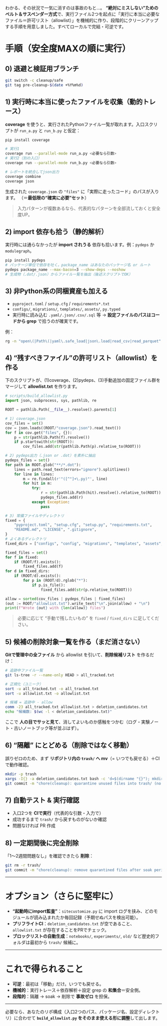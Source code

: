 わかる、その状況で一気に消すのは事故のもと…。
**“絶対にミスしない”ためのベルト＆サスペンダー方式**で、実行ファイル2つを起点に「実行に本当に必要なファイル＝許可リスト（allowlist）」を機械的に作り、段階的にクリーンアップする手順を用意しました。すべてローカルで完結・可逆です。

# 手順（安全度MAXの順に実行）

## 0) 退避と検証用ブランチ

```bash
git switch -c cleanup/safe
git tag pre-cleanup-$(date +%Y%m%d)
```

## 1) 実行時に本当に使ったファイルを収集（動的トレース）

**coverage** を使うと、実行されたPythonファイル一覧が取れます。入口スクリプトが `run_a.py` と `run_b.py` と仮定：

```bash
pip install coverage

# 実行1
coverage run --parallel-mode run_a.py <必要なら引数>
# 実行2（別の入口）
coverage run --parallel-mode run_b.py <必要なら引数>

# レポートを統合してjson出力
coverage combine
coverage json
```

生成された `coverage.json` の `"files"` に「実際に走ったコード」のパスが入ります。
（＝**最低限の“確実に必要”セット**）

> 入力パターンが複数あるなら、代表的なパターンを全部流しておくと安全度UP。

## 2) import 依存も拾う（静的解析）

実行時には通らなかったが **import されうる** 依存も拾います。例：`pydeps` か `modulegraph`。

```bash
pip install pydeps
# パッケージ単位で依存を吐く。package_name はあなたのパッケージ名 or ルート
pydeps package_name --max-bacon=3 --show-deps --noshow
# 生成物（.dot/.json）からファイル一覧を抽出（後述スクリプトでOK）
```

## 3) 非Python系の同梱資産も加える

* `pyproject.toml` / `setup.cfg` / `requirements*.txt`
* `configs/`, `migrations/`, `templates/`, `assets/`, `py.typed`
* 実行時に読み込む `.yaml/.json/.csv/.sql` 等
  → **設定ファイルのパスはコードから grep** で拾うのが確実です。

例：

```bash
rg -n "open\(|Path\(|yaml\.safe_load|json\.load|read_csv|read_parquet" -g '!venv' -g '!**/__pycache__' -S .
```

## 4) “残すべきファイル”の許可リスト（allowlist）を作る

下のスクリプトが、(1)coverage、(2)pydeps、(3)手動追加の固定ファイル群をマージして **allowlist.txt** を作ります。

```python
# scripts/build_allowlist.py
import json, subprocess, sys, pathlib, re

ROOT = pathlib.Path(__file__).resolve().parents[1]

# 1) coverage.json
cov_files = set()
cov = json.loads((ROOT/"coverage.json").read_text())
for f in cov.get("files", {}):
    p = str(pathlib.Path(f).resolve())
    if p.startswith(str(ROOT)):
        cov_files.add(str(pathlib.Path(p).relative_to(ROOT)))

# 2) pydeps出力（.json or .dot）を素朴に抽出
pydeps_files = set()
for path in ROOT.glob("**/*.dot"):
    lines = path.read_text(errors="ignore").splitlines()
    for line in lines:
        m = re.findall(r'"([^"]+\.py)"', line)
        for hit in m:
            try:
                r = str(pathlib.Path(hit).resolve().relative_to(ROOT))
                pydeps_files.add(r)
            except Exception:
                pass

# 3) 常備ファイルやディレクトリ
fixed = {
    "pyproject.toml", "setup.cfg", "setup.py", "requirements.txt",
    "README.md", "LICENSE", ".gitignore",
}
# よくあるディレクトリ
fixed_dirs = ["configs", "config", "migrations", "templates", "assets", "scripts"]

fixed_files = set()
for f in fixed:
    if (ROOT/f).exists():
        fixed_files.add(f)
for d in fixed_dirs:
    if (ROOT/d).exists():
        for p in (ROOT/d).rglob("*"):
            if p.is_file():
                fixed_files.add(str(p.relative_to(ROOT)))

allow = sorted(cov_files | pydeps_files | fixed_files)
(out := ROOT/"allowlist.txt").write_text("\n".join(allow) + "\n")
print(f"Wrote {out} with {len(allow)} files")
```

> 必要に応じて “手動で残したいもの” を `fixed` / `fixed_dirs` に足してください。

## 5) 候補の削除対象一覧を作る（まだ消さない）

**Gitで管理中の全ファイル** から allowlist を引いて、**削除候補リスト** を作るだけ：

```bash
# 追跡中ファイル一覧
git ls-tree -r --name-only HEAD > all_tracked.txt

# 正規化（ユニーク）
sort -u all_tracked.txt -o all_tracked.txt
sort -u allowlist.txt -o allowlist.txt

# 候補 = 追跡中 - allow
comm -23 all_tracked.txt allowlist.txt > deletion_candidates.txt
echo "候補数: $(wc -l < deletion_candidates.txt)"
```

ここで **人の目でサッと見て**、消してよいものか感触をつかむ（ログ・実験ノート・古いノートブック等が並ぶはず）。

## 6) “隔離” にとどめる（削除ではなく移動）

誤りゼロのため、まず **リポジトリ内の `trash/` へ mv**（= いつでも戻せる）＋CIで動作確認。

```bash
mkdir -p trash
xargs -I{} -a deletion_candidates.txt bash -c 'd=$(dirname "{}"); mkdir -p "trash/$d"; git mv "{}" "trash/{}"'
git commit -m "chore(cleanup): quarantine unused files into trash/ (no deletions)"
```

## 7) 自動テスト & 実行確認

* 入口2つを **CIで実行**（代表的な引数・入力で）
* 成功するまで `trash/` から戻すものがないか確認
* 問題なければ PR 作成

## 8) 一定期間後に完全削除

「1～2週間問題なし」を確認できたら **削除**：

```bash
git rm -r trash/
git commit -m "chore(cleanup): remove quarantined files after soak period"
```

---

# オプション（さらに堅牢に）

* **“起動時にimport監査”**：`sitecustomize.py` に import ログを挟み、どのモジュールが読み込まれたか毎回記録（予期せぬパスを検出可能）。
* **プリフライトCI**：`deletion_candidates.txt` が空であること、`allowlist.txt` が存在することをPRでチェック。
* **ブロックリストの自動生成**：`notebooks/`, `experiments/`, `old/` など歴史的フォルダは最初から `trash/` 候補に。

---

# これで得られること

* **可逆**：最初は「移動」だけ。いつでも戻せる。
* **機械的**：実行トレース＋依存解析＋設定 grep の **和集合**＝安全側。
* **段階的**：隔離 → soak → 削除で **事故ゼロ** を担保。

---

必要なら、あなたのリポ構成（入口2つのパス、パッケージ名、設定ディレクトリ）に合わせて **`build_allowlist.py` をそのまま使える形に調整**して出します。
